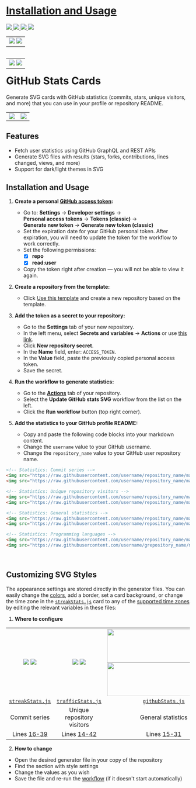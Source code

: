 # [Installation and Usage](https://github.com/volkov-lev/test)

<a href="https://github.com/volkov-lev/test">
<img src="https://raw.githubusercontent.com/volkov-lev/test/main/svg/language_stats.svg#gh-dark-mode-only">
<img src="https://raw.githubusercontent.com/volkov-lev/test/main/svg/github_stats.svg#gh-dark-mode-only"/>
<img src="https://raw.githubusercontent.com/volkov-lev/test/main/svg/language_stats.svg#gh-light-mode-only">
<img src="https://raw.githubusercontent.com/volkov-lev/test/main/svg/github_stats.svg#gh-light-mode-only"/>
</a>

<table border="0" align="left">
	<td>
		<img src="https://raw.githubusercontent.com/volkov-lev/test/main/svg/streak_stats.svg#gh-dark-mode-only"/>
		<img src="https://raw.githubusercontent.com/volkov-lev/test/main/svg/streak_stats.svg#gh-light-mode-only"/>
	</td>
</table>

<table border="0" align="right">
	<td>
                <img src="https://raw.githubusercontent.com/volkov-lev/test/main/svg/traffic_stats.svg#gh-dark-mode-only"/>
		<img src="https://raw.githubusercontent.com/volkov-lev/test/main/svg/traffic_stats.svg#gh-light-mode-only"/>
	</td>
</table>
















 ------------

# GitHub Stats Cards

Generate SVG cards with GitHub statistics (commits, stars, unique visitors, and more) that you can use in your profile or repository README.

<table border="0" align="center">
    <td>
	    <img src="https://raw.githubusercontent.com/levvolkov/github-stats-svg/main/svg/streak_stats.svg"/>
	</td>
	<td>
		<img src="https://raw.githubusercontent.com/levvolkov/github-stats-svg/main/svg/traffic_stats.svg"/>
	</td>
</table>

## Features

- Fetch user statistics using GitHub GraphQL and REST APIs
- Generate SVG files with results (stars, forks, contributions, lines changed, views, and more)
- Support for dark/light themes in SVG

## Installation and Usage

1. **Create a personal [GitHub access token](https://docs.github.com/en/authentication/keeping-your-account-and-data-secure/managing-your-personal-access-tokens):**
   - Go to: **Settings** → **Developer settings** → <br> **Personal access tokens** → **Tokens (classic)** → <br> **Generate new token** → **Generate new token (classic)**
   - Set the expiration date for your GitHub personal token. After expiration, you will need to update the token for the workflow to work correctly.
   - Set the following permissions:
     - [x] **repo**
     - [x] **read:user**
   - Copy the token right after creation — you will not be able to view it again.

3. **Create a repository from the template:**
   - Click [Use this template](https://github.com/levvolkov/github-stats-svg/generate) and create a new repository based on the template.

4. **Add the token as a secret to your repository:**
   - Go to the **Settings** tab of your new repository.
   - In the left menu, select **Secrets and variables** → **Actions** or use [this link](../../settings/secrets/actions).
   - Click **New repository secret**.
   - In the **Name** field, enter: `ACCESS_TOKEN`.
   - In the **Value** field, paste the previously copied personal access token.
   - Save the secret.

5. **Run the workflow to generate statistics:**
   - Go to the **[Actions](../../actions/workflows/update-stats.yml)** tab of your repository.
   - Select the **Update GitHub stats SVG** workflow from the list on the left.
   - Click the **Run workflow** button (top right corner).

6. **Add the statistics to your GitHub profile README:**
   - Copy and paste the following code blocks into your markdown content.
   - Change the `username` value to your GitHub username.
   - Change the `repository_name` value to your GitHub user repository name.

 ```md
 <!-- Statistics: Commit series -->
 <img src="https://raw.githubusercontent.com/username/repository_name/main/svg/streak_stats.svg#gh-dark-mode-only"/>
 <img src="https://raw.githubusercontent.com/username/repository_name/main/svg/streak_stats.svg#gh-light-mode-only"/>
 ```
 ```md
 <!-- Statistics: Unique repository visitors -->
 <img src="https://raw.githubusercontent.com/username/repository_name/main/svg/traffic_stats.svg#gh-dark-mode-only"/>
 <img src="https://raw.githubusercontent.com/username/repository_name/main/svg/traffic_stats.svg#gh-light-mode-only"/>
 ```
 ```md
 <!-- Statistics: General statistics -->
 <img src="https://raw.githubusercontent.com/username/repository_name/main/svg/github_stats.svg#gh-dark-mode-only"/>
 <img src="https://raw.githubusercontent.com/username/repository_name/main/svg/github_stats.svg#gh-light-mode-only"/>
 ```
 ```md
 <!-- Statistics: Programming languages -->
 <img src="https://raw.githubusercontent.com/username/repository_name/main/svg/language_stats.svg#gh-dark-mode-only"/>
 <img src="https://raw.githubusercontent.com/username/grepository_name/main/svg/language_stats.svg#gh-light-mode-only"/>
 ```

<br>

## Customizing SVG Styles

The appearance settings are stored directly in the generator files. You can easily change the [colors](https://colorscheme.ru/html-colors.html), add a border, set a card background, or change the time zone in the [`streakStats.js`](generate-cards/streakStats.js#L272) card to any of the [supported time zones](https://en.wikipedia.org/wiki/List_of_tz_database_time_zones) by editing the relevant variables in these files:

1. **Where to configure**

<table>
	<tr align="center">
		<td> 
			<img src="https://raw.githubusercontent.com/levvolkov/github-stats-svg/main/svg/streak_stats.svg#gh-dark-mode-only"/> 
			<img src="https://raw.githubusercontent.com/levvolkov/github-stats-svg/main/svg/streak_stats.svg#gh-light-mode-only"/> 
		</td> 
		<td> 
			<img src="https://raw.githubusercontent.com/levvolkov/github-stats-svg/main/svg/traffic_stats.svg#gh-dark-mode-only"/> 
			<img src="https://raw.githubusercontent.com/levvolkov/github-stats-svg/main/svg/traffic_stats.svg#gh-light-mode-only"/> 
		</td> 
		<td> 
			<img width="310px" height="92px" src="https://raw.githubusercontent.com/levvolkov/github-stats-svg/main/svg/github_stats.svg#gh-dark-mode-only"/> 
			<img width="310px" height="92px" src="https://raw.githubusercontent.com/levvolkov/github-stats-svg/main/svg/github_stats.svg#gh-light-mode-only"/> 
		</td> 
		<td> 
			<img width="160px" height="92px" src="https://raw.githubusercontent.com/levvolkov/github-stats-svg/main/svg/language_stats.svg#gh-dark-mode-only"/> 
			<img width="160px" height="92px" src="https://raw.githubusercontent.com/levvolkov/github-stats-svg/main/svg/language_stats.svg#gh-light-mode-only"/> 
		</td> 
	</tr> 
	<tr align="center"> 
		<td><code><a href="generate-cards/streakStats.js">streakStats.js</a></code></td> 
		<td><code><a href="generate-cards/trafficStats.js">trafficStats.js</a></code></td> 
		<td><code><a href="generate-cards/githubStats.js">githubStats.js</a></code></td> 
		<td><code><a href="generate-cards/languageStats.js">languageStats.js</a></code></td> 
	</tr> 
	<tr align="center"> 
		<td>Commit series</td> 
		<td>Unique repository visitors</td> 
		<td>General statistics</td> 
		<td>Programming languages</td> 
	</tr> 
	<tr align="center"> 
		<td>Lines <a href="generate-cards/streakStats.js#L16-L39">16-39</a></td> 
		<td>Lines <a href="generate-cards/trafficStats.js#L14-L42">14-42</a></td> 
		<td>Lines <a href="generate-cards/githubStats.js#L15-L31">15-31</a></td> 
		<td>Lines <a href="generate-cards/languageStats.js#L17-L37">17-37</a></td> 
	</tr> 
</table>

2. **How to change**
- Open the desired generator file in your copy of the repository
- Find the section with style settings
- Change the values as you wish
- Save the file and re-run the [workflow](../../actions/workflows/update-stats.yml) (if it doesn't start automatically)
